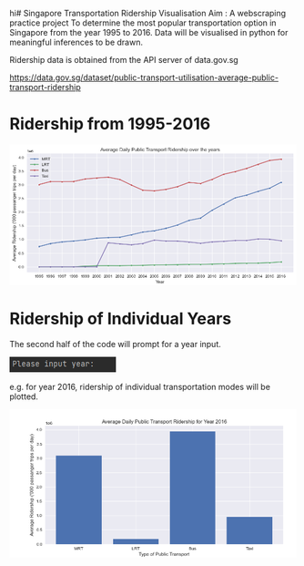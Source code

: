 hi# Singapore Transportation Ridership Visualisation
Aim : A webscraping practice project 
To determine the most popular transportation option in Singapore from the year 1995 to 2016.
Data will be visualised in python for meaningful inferences to be drawn.

Ridership data is obtained from the API server of data.gov.sg 

https://data.gov.sg/dataset/public-transport-utilisation-average-public-transport-ridership


# Ridership from 1995-2016 

![img_1.png](img_1.png)


# Ridership of Individual Years

The second half of the code will prompt for a year input.

![img_3.png](img_3.png)

e.g. for year 2016, ridership of individual transportation modes will be plotted.

![img_2.png](img_2.png)
